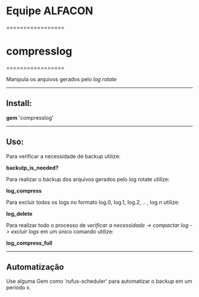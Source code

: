 <h1>
Equipe ALFACON
</h1>
=================

<h1>
compresslog
</h1>
=================

Manipula os arquivos gerados pelo _log rotate_

-----------------------
<h2>
Install:
</h2>

**gem** 'compresslog'

-----------------------

<h2>
Uso:
</h2>

Para verificar a necessidade de backup utilize:

**backutp_is_needed?**

Para realizar o backup dos arquivos gerados pelo log rotate utilize:

**log_compress**

Para excluir todos os logs no formato log.0, log.1, log.2, .. , log.n utilize:

**log_delete**

Para realizar todo o processo de _verificar a necessidade -> compactar log -> excluir logs_ em um único comando utilize:

**log_compress_full**

---------------------

<h2>
Automatização
</h2>

Use alguma Gem como 'rufus-scheduler' para automatizar o backup em um período x.
